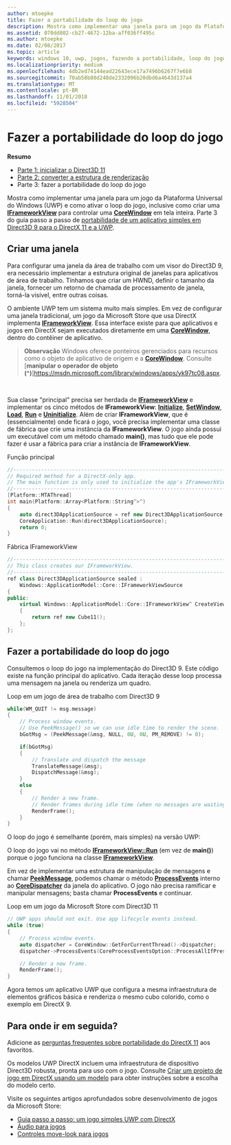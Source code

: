 ```yaml
---
author: mtoepke
title: Fazer a portabilidade do loop do jogo
description: Mostra como implementar uma janela para um jogo da Plataforma Universal do Windows (UWP) e como ativar o loop do jogo, inclusive como criar uma IFrameworkView para controlar uma CoreWindow em tela inteira.
ms.assetid: 070dd802-cb27-4672-12ba-a7f036ff495c
ms.author: mtoepke
ms.date: 02/08/2017
ms.topic: article
keywords: windows 10, uwp, jogos, fazendo a portabilidade, loop do jogo, direct3d 9, directx 11
ms.localizationpriority: medium
ms.openlocfilehash: 4db2ed74144ead22643ece17a7496b6267f7e6b8
ms.sourcegitcommit: 70ab58b88d248de2332096b20dbd6a4643d137a4
ms.translationtype: MT
ms.contentlocale: pt-BR
ms.lasthandoff: 11/01/2018
ms.locfileid: "5928504"
---
```

# <a name="port-the-game-loop"></a>Fazer a portabilidade do loop do jogo



**Resumo**

-   [Parte 1: inicializar o Direct3D 11](simple-port-from-direct3d-9-to-11-1-part-1--initializing-direct3d.md)
-   [Parte 2: converter a estrutura de renderização](simple-port-from-direct3d-9-to-11-1-part-2--rendering.md)
-   Parte 3: fazer a portabilidade do loop do jogo


Mostra como implementar uma janela para um jogo da Plataforma Universal do Windows (UWP) e como ativar o loop do jogo, inclusive como criar uma [**IFrameworkView**](https://msdn.microsoft.com/library/windows/apps/hh700478) para controlar uma [**CoreWindow**](https://msdn.microsoft.com/library/windows/apps/br208225) em tela inteira. Parte 3 do guia passo a passo de [portabilidade de um aplicativo simples em Direct3D 9 para o DirectX 11 e a UWP](walkthrough--simple-port-from-direct3d-9-to-11-1.md).

## <a name="create-a-window"></a>Criar uma janela


Para configurar uma janela da área de trabalho com um visor do Direct3D 9, era necessário implementar a estrutura original de janelas para aplicativos de área de trabalho. Tínhamos que criar um HWND, definir o tamanho da janela, fornecer um retorno de chamada de processamento de janela, torná-la visível, entre outras coisas.

O ambiente UWP tem um sistema muito mais simples. Em vez de configurar uma janela tradicional, um jogo da Microsoft Store que usa DirectX implementa [**IFrameworkView**](https://msdn.microsoft.com/library/windows/apps/hh700478). Essa interface existe para que aplicativos e jogos em DirectX sejam executados diretamente em uma [**CoreWindow**](https://msdn.microsoft.com/library/windows/apps/br208225), dentro do contêiner de aplicativo.

> **Observação**  Windows oferece ponteiros gerenciados para recursos como o objeto de aplicativo de origem e a [**CoreWindow**](https://msdn.microsoft.com/library/windows/apps/br208225). Consulte [**manipular o operador de objeto (^)**]https://msdn.microsoft.com/library/windows/apps/yk97tc08.aspx.

 

Sua classe "principal" precisa ser herdada de [**IFrameworkView**](https://msdn.microsoft.com/library/windows/apps/hh700478) e implementar os cinco métodos de **IFrameworkView**: [**Initialize**](https://msdn.microsoft.com/library/windows/apps/hh700495), [**SetWindow**](https://msdn.microsoft.com/library/windows/apps/hh700509), [**Load**](https://msdn.microsoft.com/library/windows/apps/hh700501), [**Run**](https://msdn.microsoft.com/library/windows/apps/hh700505) e [**Uninitialize**](https://msdn.microsoft.com/library/windows/apps/hh700523). Além de criar **IFrameworkView**, que é (essencialmente) onde ficará o jogo, você precisa implementar uma classe de fábrica que crie uma instância da **IFrameworkView**. O jogo ainda possui um executável com um método chamado **main()**, mas tudo que ele pode fazer é usar a fábrica para criar a instância de **IFrameworkView**.

Função principal

```cpp
//-----------------------------------------------------------------------------
// Required method for a DirectX-only app.
// The main function is only used to initialize the app's IFrameworkView class.
//-----------------------------------------------------------------------------
[Platform::MTAThread]
int main(Platform::Array<Platform::String^>^)
{
    auto direct3DApplicationSource = ref new Direct3DApplicationSource();
    CoreApplication::Run(direct3DApplicationSource);
    return 0;
}
```

Fábrica IFrameworkView

```cpp
//-----------------------------------------------------------------------------
// This class creates our IFrameworkView.
//-----------------------------------------------------------------------------
ref class Direct3DApplicationSource sealed : 
    Windows::ApplicationModel::Core::IFrameworkViewSource
{
public:
    virtual Windows::ApplicationModel::Core::IFrameworkView^ CreateView()
    {
        return ref new Cube11();
    };
};
```

## <a name="port-the-game-loop"></a>Fazer a portabilidade do loop do jogo


Consultemos o loop do jogo na implementação do Direct3D 9. Este código existe na função principal do aplicativo. Cada iteração desse loop processa uma mensagem na janela ou renderiza um quadro.

Loop em um jogo de área de trabalho com Direct3D 9

```cpp
while(WM_QUIT != msg.message)
{
    // Process window events.
    // Use PeekMessage() so we can use idle time to render the scene. 
    bGotMsg = (PeekMessage(&msg, NULL, 0U, 0U, PM_REMOVE) != 0);

    if(bGotMsg)
    {
        // Translate and dispatch the message
        TranslateMessage(&msg);
        DispatchMessage(&msg);
    }
    else
    {
        // Render a new frame.
        // Render frames during idle time (when no messages are waiting).
        RenderFrame();
    }
}
```

O loop do jogo é semelhante (porém, mais simples) na versão UWP:

O loop do jogo vai no método [**IFrameworkView::Run**](https://msdn.microsoft.com/library/windows/apps/hh700505) (em vez de **main()**) porque o jogo funciona na classe [**IFrameworkView**](https://msdn.microsoft.com/library/windows/apps/hh700478).

Em vez de implementar uma estrutura de manipulação de mensagens e chamar [**PeekMessage**](https://msdn.microsoft.com/library/windows/desktop/ms644943), podemos chamar o método [**ProcessEvents**](https://msdn.microsoft.com/library/windows/apps/br208215) interno ao [**CoreDispatcher**](https://msdn.microsoft.com/library/windows/apps/br208211) da janela do aplicativo. O jogo não precisa ramificar e manipular mensagens; basta chamar **ProcessEvents** e continuar.

Loop em um jogo da Microsoft Store com Direct3D 11

```cpp
// UWP apps should not exit. Use app lifecycle events instead.
while (true)
{
    // Process window events.
    auto dispatcher = CoreWindow::GetForCurrentThread()->Dispatcher;
    dispatcher->ProcessEvents(CoreProcessEventsOption::ProcessAllIfPresent);

    // Render a new frame.
    RenderFrame();
}
```

Agora temos um aplicativo UWP que configura a mesma infraestrutura de elementos gráficos básica e renderiza o mesmo cubo colorido, como o exemplo em DirectX 9.

## <a name="where-do-i-go-from-here"></a>Para onde ir em seguida?


Adicione as [perguntas frequentes sobre portabilidade do DirectX 11](directx-porting-faq.md) aos favoritos.

Os modelos UWP DirectX incluem uma infraestrutura de dispositivo Direct3D robusta, pronta para uso com o jogo. Consulte [Criar um projeto de jogo em DirectX usando um modelo](user-interface.md) para obter instruções sobre a escolha do modelo certo.

Visite os seguintes artigos aprofundados sobre desenvolvimento de jogos da Microsoft Store:

-   [Guia passo a passo: um jogo simples UWP com DirectX](tutorial--create-your-first-uwp-directx-game.md)
-   [Áudio para jogos](working-with-audio-in-your-directx-game.md)
-   [Controles move-look para jogos](tutorial--adding-move-look-controls-to-your-directx-game.md)

 

 




